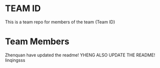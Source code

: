 # TEAM ID
This is a team repo for members of the team {Team ID}

# Team Members
Zhenquan have updated the readme!
YHENG ALSO UPDATE THE README!
linqingsss
